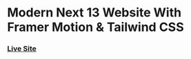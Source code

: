 # Modern Next 13 Website With Framer Motion & Tailwind CSS

### [Live Site](https://metaverse-sage-psi.vercel.app/)


